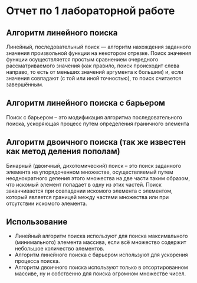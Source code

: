 # Отчет по 1 лабораторной работе 

## Алгоритм линейного поиска

Линейный, последовательный поиск — алгоритм нахождения заданного значения произвольной функции на некотором отрезке. Поиск значения функции осуществляется простым сравнением очередного рассматриваемого значения (как правило, поиск происходит слева направо, то есть от меньших значений аргумента к большим) и, если значения совпадают (с той или иной точностью), то поиск считается завершённым.

## Алгоритм линейного поиска с барьером

Поиск с барьером – это модификация алгоритма последовательного поиска, ускоряющая процесс путем определения граничного элемента

## Алгоритм двоичного поиска (так же известен как метод деления пополам)

Бинарный (двоичный, дихотомический) поиск – это поиск заданного элемента на упорядоченном множестве, осуществляемый путем неоднократного деления этого множества на две части таким образом, что искомый элемент попадает в одну из этих частей. Поиск заканчивается при совпадении искомого элемента с элементом, который является границей между частями множества или при отсутствии искомого элемента.

## Использование

- Линейный алгоритм поиска используют для поиска максимального (минимального) элемента массива, если всё множество содержит небольшое количество элементов.
- Алгоритм линейного поиска с барьером используют для ускорения процесса поиска.
- Алгоритм двоичного поиска используют только в отсортированном массиве, ну и собственно для поиска огромном множестве чисел.